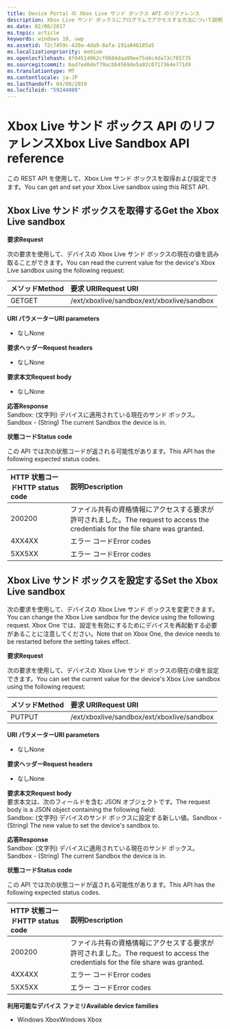 ```yaml
---
title: Device Portal の Xbox Live サンド ボックス API のリファレンス
description: Xbox Live サンド ボックスにプログラムでアクセスする方法について説明します。
ms.date: 02/08/2017
ms.topic: article
keywords: windows 10, uwp
ms.assetid: 72c7459c-420a-4da9-8afa-191a846185a5
ms.localizationpriority: medium
ms.openlocfilehash: 8f04514962cf0684daa99ee75d4c4da73c785735
ms.sourcegitcommit: bad7ed6def79acbb4569de5a92c0717364e771d9
ms.translationtype: MT
ms.contentlocale: ja-JP
ms.lasthandoff: 04/08/2019
ms.locfileid: "59244088"
---
```

# <a name="xbox-live-sandbox-api-reference"></a><span data-ttu-id="a7106-104">Xbox Live サンド ボックス API のリファレンス</span><span class="sxs-lookup"><span data-stu-id="a7106-104">Xbox Live Sandbox API reference</span></span>   
<span data-ttu-id="a7106-105">この REST API を使用して、Xbox Live サンド ボックスを取得および設定できます。</span><span class="sxs-lookup"><span data-stu-id="a7106-105">You can get and set your Xbox Live sandbox using this REST API.</span></span>

## <a name="get-the-xbox-live-sandbox"></a><span data-ttu-id="a7106-106">Xbox Live サンド ボックスを取得する</span><span class="sxs-lookup"><span data-stu-id="a7106-106">Get the Xbox Live sandbox</span></span>

**<span data-ttu-id="a7106-107">要求</span><span class="sxs-lookup"><span data-stu-id="a7106-107">Request</span></span>**

<span data-ttu-id="a7106-108">次の要求を使用して、デバイスの Xbox Live サンド ボックスの現在の値を読み取ることができます。</span><span class="sxs-lookup"><span data-stu-id="a7106-108">You can read the current value for the device's Xbox Live sandbox using the following request:</span></span>

<span data-ttu-id="a7106-109">メソッド</span><span class="sxs-lookup"><span data-stu-id="a7106-109">Method</span></span>      | <span data-ttu-id="a7106-110">要求 URI</span><span class="sxs-lookup"><span data-stu-id="a7106-110">Request URI</span></span>
:------     | :-----
<span data-ttu-id="a7106-111">GET</span><span class="sxs-lookup"><span data-stu-id="a7106-111">GET</span></span> | <span data-ttu-id="a7106-112">/ext/xboxlive/sandbox</span><span class="sxs-lookup"><span data-stu-id="a7106-112">/ext/xboxlive/sandbox</span></span>

**<span data-ttu-id="a7106-113">URI パラメーター</span><span class="sxs-lookup"><span data-stu-id="a7106-113">URI parameters</span></span>**

- <span data-ttu-id="a7106-114">なし</span><span class="sxs-lookup"><span data-stu-id="a7106-114">None</span></span>

**<span data-ttu-id="a7106-115">要求ヘッダー</span><span class="sxs-lookup"><span data-stu-id="a7106-115">Request headers</span></span>**

- <span data-ttu-id="a7106-116">なし</span><span class="sxs-lookup"><span data-stu-id="a7106-116">None</span></span>

**<span data-ttu-id="a7106-117">要求本文</span><span class="sxs-lookup"><span data-stu-id="a7106-117">Request body</span></span>**

- <span data-ttu-id="a7106-118">なし</span><span class="sxs-lookup"><span data-stu-id="a7106-118">None</span></span>

**<span data-ttu-id="a7106-119">応答</span><span class="sxs-lookup"><span data-stu-id="a7106-119">Response</span></span>**   
<span data-ttu-id="a7106-120">Sandbox: (文字列) デバイスに適用されている現在のサンド ボックス。</span><span class="sxs-lookup"><span data-stu-id="a7106-120">Sandbox - (String) The current Sandbox the device is in.</span></span>   

**<span data-ttu-id="a7106-121">状態コード</span><span class="sxs-lookup"><span data-stu-id="a7106-121">Status code</span></span>**

<span data-ttu-id="a7106-122">この API では次の状態コードが返される可能性があります。</span><span class="sxs-lookup"><span data-stu-id="a7106-122">This API has the following expected status codes.</span></span>

<span data-ttu-id="a7106-123">HTTP 状態コード</span><span class="sxs-lookup"><span data-stu-id="a7106-123">HTTP status code</span></span>      | <span data-ttu-id="a7106-124">説明</span><span class="sxs-lookup"><span data-stu-id="a7106-124">Description</span></span>
:------     | :-----
<span data-ttu-id="a7106-125">200</span><span class="sxs-lookup"><span data-stu-id="a7106-125">200</span></span> | <span data-ttu-id="a7106-126">ファイル共有の資格情報にアクセスする要求が許可されました。</span><span class="sxs-lookup"><span data-stu-id="a7106-126">The request to access the credentials for the file share was granted.</span></span>
<span data-ttu-id="a7106-127">4XX</span><span class="sxs-lookup"><span data-stu-id="a7106-127">4XX</span></span> | <span data-ttu-id="a7106-128">エラー コード</span><span class="sxs-lookup"><span data-stu-id="a7106-128">Error codes</span></span>
<span data-ttu-id="a7106-129">5XX</span><span class="sxs-lookup"><span data-stu-id="a7106-129">5XX</span></span> | <span data-ttu-id="a7106-130">エラー コード</span><span class="sxs-lookup"><span data-stu-id="a7106-130">Error codes</span></span>

## <a name="set-the-xbox-live-sandbox"></a><span data-ttu-id="a7106-131">Xbox Live サンド ボックスを設定する</span><span class="sxs-lookup"><span data-stu-id="a7106-131">Set the Xbox Live sandbox</span></span>
<span data-ttu-id="a7106-132">次の要求を使用して、デバイスの Xbox Live サンド ボックスを変更できます。</span><span class="sxs-lookup"><span data-stu-id="a7106-132">You can change the Xbox Live sandbox for the device using the following request.</span></span> <span data-ttu-id="a7106-133">Xbox One では、設定を有効にするためにデバイスを再起動する必要があることに注意してください。</span><span class="sxs-lookup"><span data-stu-id="a7106-133">Note that on Xbox One, the device needs to be restarted before the setting takes effect.</span></span>

**<span data-ttu-id="a7106-134">要求</span><span class="sxs-lookup"><span data-stu-id="a7106-134">Request</span></span>**

<span data-ttu-id="a7106-135">次の要求を使用して、デバイスの Xbox Live サンド ボックスの現在の値を設定できます。</span><span class="sxs-lookup"><span data-stu-id="a7106-135">You can set the current value for the device's Xbox Live sandbox using the following request:</span></span>

<span data-ttu-id="a7106-136">メソッド</span><span class="sxs-lookup"><span data-stu-id="a7106-136">Method</span></span>      | <span data-ttu-id="a7106-137">要求 URI</span><span class="sxs-lookup"><span data-stu-id="a7106-137">Request URI</span></span>
:------     | :-----
<span data-ttu-id="a7106-138">PUT</span><span class="sxs-lookup"><span data-stu-id="a7106-138">PUT</span></span> | <span data-ttu-id="a7106-139">/ext/xboxlive/sandbox</span><span class="sxs-lookup"><span data-stu-id="a7106-139">/ext/xboxlive/sandbox</span></span>

**<span data-ttu-id="a7106-140">URI パラメーター</span><span class="sxs-lookup"><span data-stu-id="a7106-140">URI parameters</span></span>**

- <span data-ttu-id="a7106-141">なし</span><span class="sxs-lookup"><span data-stu-id="a7106-141">None</span></span>

**<span data-ttu-id="a7106-142">要求ヘッダー</span><span class="sxs-lookup"><span data-stu-id="a7106-142">Request headers</span></span>**

- <span data-ttu-id="a7106-143">なし</span><span class="sxs-lookup"><span data-stu-id="a7106-143">None</span></span>

**<span data-ttu-id="a7106-144">要求本文</span><span class="sxs-lookup"><span data-stu-id="a7106-144">Request body</span></span>**   
<span data-ttu-id="a7106-145">要求本文は、次のフィールドを含む JSON オブジェクトです。</span><span class="sxs-lookup"><span data-stu-id="a7106-145">The request body is a JSON object containing the following field:</span></span>   
<span data-ttu-id="a7106-146">Sandbox: (文字列) デバイスのサンド ボックスに設定する新しい値。</span><span class="sxs-lookup"><span data-stu-id="a7106-146">Sandbox - (String) The new value to set the device's sandbox to.</span></span>

**<span data-ttu-id="a7106-147">応答</span><span class="sxs-lookup"><span data-stu-id="a7106-147">Response</span></span>**   
<span data-ttu-id="a7106-148">Sandbox: (文字列) デバイスに適用されている現在のサンド ボックス。</span><span class="sxs-lookup"><span data-stu-id="a7106-148">Sandbox - (String) The current Sandbox the device is in.</span></span>   

**<span data-ttu-id="a7106-149">状態コード</span><span class="sxs-lookup"><span data-stu-id="a7106-149">Status code</span></span>**

<span data-ttu-id="a7106-150">この API では次の状態コードが返される可能性があります。</span><span class="sxs-lookup"><span data-stu-id="a7106-150">This API has the following expected status codes.</span></span>

<span data-ttu-id="a7106-151">HTTP 状態コード</span><span class="sxs-lookup"><span data-stu-id="a7106-151">HTTP status code</span></span>      | <span data-ttu-id="a7106-152">説明</span><span class="sxs-lookup"><span data-stu-id="a7106-152">Description</span></span>
:------     | :-----
<span data-ttu-id="a7106-153">200</span><span class="sxs-lookup"><span data-stu-id="a7106-153">200</span></span> | <span data-ttu-id="a7106-154">ファイル共有の資格情報にアクセスする要求が許可されました。</span><span class="sxs-lookup"><span data-stu-id="a7106-154">The request to access the credentials for the file share was granted.</span></span>
<span data-ttu-id="a7106-155">4XX</span><span class="sxs-lookup"><span data-stu-id="a7106-155">4XX</span></span> | <span data-ttu-id="a7106-156">エラー コード</span><span class="sxs-lookup"><span data-stu-id="a7106-156">Error codes</span></span>
<span data-ttu-id="a7106-157">5XX</span><span class="sxs-lookup"><span data-stu-id="a7106-157">5XX</span></span> | <span data-ttu-id="a7106-158">エラー コード</span><span class="sxs-lookup"><span data-stu-id="a7106-158">Error codes</span></span>

**<span data-ttu-id="a7106-159">利用可能なデバイス ファミリ</span><span class="sxs-lookup"><span data-stu-id="a7106-159">Available device families</span></span>**

* <span data-ttu-id="a7106-160">Windows Xbox</span><span class="sxs-lookup"><span data-stu-id="a7106-160">Windows Xbox</span></span>


